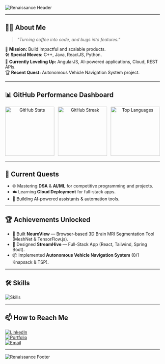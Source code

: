 <!-- 🏛 Renaissance Italian Header -->
![Renaissance Header](https://capsule-render.vercel.app/api?type=rect&height=200&color=0:f3e9d2,100:d8c297&text=Soumith%20Kumar%20Arja&fontAlign=50&fontAlignY=50&fontColor=4b2e05&fontSize=48&stroke=6e4b1f&strokeWidth=2&font=Great%20Vibes)

---

## 🧑‍🚀 About Me
> _"Turning coffee into code, and bugs into features."_  

🎯 **Mission:** Build impactful and scalable products.  
🛠 **Special Moves:** C++, Java, ReactJS, Python.  
🌱 **Currently Leveling Up:** AngularJS, AI-powered applications, Cloud, REST APIs.  
🏆 **Recent Quest:** Autonomous Vehicle Navigation System project.  

---

## 📊 GitHub Performance Dashboard

<div align="center">

<img src="https://github-readme-stats.vercel.app/api?username=SoumithKumar27&show_icons=true&theme=radical&hide_border=true" alt="GitHub Stats" height="160px" />
&nbsp;
<img src="https://github-readme-streak-stats.herokuapp.com?user=SoumithKumar27&theme=radical&hide_border=true" alt="GitHub Streak" height="160px" />
&nbsp;
<img src="https://github-readme-stats.vercel.app/api/top-langs/?username=SoumithKumar27&layout=compact&theme=radical&hide_border=true" alt="Top Languages" height="160px" />

</div>

---

## 🚀 Current Quests
- 🌐 Mastering **DSA** & **AI/ML** for competitive programming and projects.  
- ☁️ Learning **Cloud Deployment** for full-stack apps.  
- 🤖 Building AI-powered assistants & automation tools.

---

## 🏆 Achievements Unlocked
- 🎯 Built **NeuroView** — Browser-based 3D Brain MRI Segmentation Tool (MeshNet & TensorFlow.js).  
- 🚀 Designed **StreamHive** — Full-Stack App (React, Tailwind, Spring Boot).  
- 📦 Implemented **Autonomous Vehicle Navigation System** (0/1 Knapsack & TSP).

---

## 🛠 Skills 
<img src="https://raw.githubusercontent.com/SoumithKumar27/SoumithKumar27/main/assets/skills.svg" alt="Skills" />


---

## 📫 How to Reach Me
[![LinkedIn](https://img.shields.io/badge/LinkedIn-Soumith%20Kumar%20Arja-blue?style=for-the-badge&logo=linkedin)](https://www.linkedin.com/in/soumithkumararja)  
[![Portfolio](https://img.shields.io/badge/Portfolio-000?style=for-the-badge&logo=react&logoColor=61DAFB)](https://your-portfolio-link.com)  
[![Email](https://img.shields.io/badge/Email-soumith273%40gmail.com-red?style=for-the-badge&logo=gmail&logoColor=white)](mailto:soumith273@gmail.com)

---

<!-- 🏛 Renaissance Italian Footer -->
![Renaissance Footer](https://capsule-render.vercel.app/api?type=rect&height=150&color=0:f3e9d2,100:d8c297&text=THE%20END&fontAlign=50&fontAlignY=50&fontColor=4b2e05&fontSize=40&stroke=6e4b1f&strokeWidth=2&font=Great%20Vibes&section=footer)
